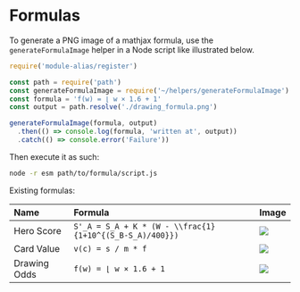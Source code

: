 # Formulas

To generate a PNG image of a mathjax formula, use the `generateFormulaImage` helper in a Node script like illustrated below.

```js
require('module-alias/register')

const path = require('path')
const generateFormulaImage = require('~/helpers/generateFormulaImage').default
const formula = 'f(w) = ⌊ w × 1.6 + 1'
const output = path.resolve('./drawing_formula.png')

generateFormulaImage(formula, output)
  .then(() => console.log(formula, 'written at', output))
  .catch(() => console.error('Failure'))
```

Then execute it as such:

```sh
node -r esm path/to/formula/script.js
```

Existing formulas:

| Name | Formula | Image |
| :-- | :-- | :-- |
| Hero Score | `S'_A = S_A + K * (W - \\frac{1}{1+10^{(S_B-S_A)/400}})` | ![](https://stormbound-kitty.com/assets/images/formulas/hero.png) |
| Card Value | `v(c) = s / m * f` | ![](https://stormbound-kitty.com/assets/images/formulas/value.png) |
| Drawing Odds | `f(w) = ⌊ w × 1.6 + 1` | ![](https://stormbound-kitty.com/assets/images/formulas/drawing.png) |
